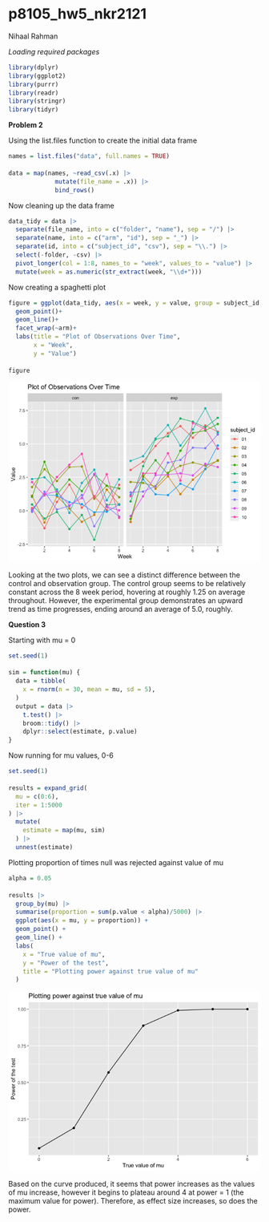 p8105_hw5_nkr2121
================
Nihaal Rahman

*Loading required packages*

``` r
library(dplyr)
library(ggplot2)
library(purrr)
library(readr)
library(stringr)
library(tidyr)
```

**Problem 2**

Using the list.files function to create the initial data frame

``` r
names = list.files("data", full.names = TRUE)

data = map(names, ~read_csv(.x) |> 
             mutate(file_name = .x)) |>
             bind_rows()
```

Now cleaning up the data frame

``` r
data_tidy = data |>
  separate(file_name, into = c("folder", "name"), sep = "/") |> 
  separate(name, into = c("arm", "id"), sep = "_") |> 
  separate(id, into = c("subject_id", "csv"), sep = "\\.") |> 
  select(-folder, -csv) |>
  pivot_longer(col = 1:8, names_to = "week", values_to = "value") |> 
  mutate(week = as.numeric(str_extract(week, "\\d+")))
```

Now creating a spaghetti plot

``` r
figure = ggplot(data_tidy, aes(x = week, y = value, group = subject_id, color = subject_id))+
  geom_point()+
  geom_line()+
  facet_wrap(~arm)+
  labs(title = "Plot of Observations Over Time",
       x = "Week",
       y = "Value")

figure
```

![](p8105_hw5_nkr2121_files/figure-gfm/unnamed-chunk-3-1.png)<!-- -->

Looking at the two plots, we can see a distinct difference between the
control and observation group. The control group seems to be relatively
constant across the 8 week period, hovering at roughly 1.25 on average
throughout. However, the experimental group demonstrates an upward trend
as time progresses, ending around an average of 5.0, roughly.

**Question 3**

Starting with mu = 0

``` r
set.seed(1)

sim = function(mu) {
  data = tibble(
    x = rnorm(n = 30, mean = mu, sd = 5),
  )
  output = data |>
    t.test() |>
    broom::tidy() |>
    dplyr::select(estimate, p.value) 
}
```

Now running for mu values, 0-6

``` r
set.seed(1)

results = expand_grid(
  mu = c(0:6),
  iter = 1:5000
) |> 
  mutate(
    estimate = map(mu, sim)
  ) |> 
  unnest(estimate)
```

Plotting proportion of times null was rejected against value of mu

``` r
alpha = 0.05

results |> 
  group_by(mu) |> 
  summarise(proportion = sum(p.value < alpha)/5000) |> 
  ggplot(aes(x = mu, y = proportion)) +
  geom_point() +
  geom_line() +
  labs(
    x = "True value of mu",
    y = "Power of the test",
    title = "Plotting power against true value of mu"
  )
```

![](p8105_hw5_nkr2121_files/figure-gfm/unnamed-chunk-6-1.png)<!-- -->

Based on the curve produced, it seems that power increases as the values
of mu increase, however it begins to plateau around 4 at power = 1 (the
maximum value for power). Therefore, as effect size increases, so does
the power.

